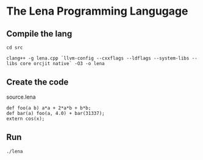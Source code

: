 # The Lena Programming Langugage

## Compile the lang
```
cd src

clang++ -g lena.cpp `llvm-config --cxxflags --ldflags --system-libs --libs core orcjit native` -O3 -o lena
```

## Create the code 
source.lena
```
def foo(a b) a*a + 2*a*b + b*b;
def bar(a) foo(a, 4.0) + bar(31337);
extern cos(x);
```

## Run 
```
./lena
```
